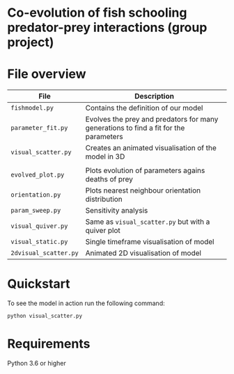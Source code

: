 # Co-evolution of fish schooling predator-prey interactions (group project)


# File overview

| File           | Description   |
|----------------|---------------|
| `fishmodel.py`        | Contains the definition of our model |
| `parameter_fit.py`    | Evolves the prey and predators for many generations to find a fit for the parameters |
| `visual_scatter.py`   | Creates an animated visualisation of the model in 3D |
|||
| `evolved_plot.py`     | Plots evolution of parameters agains deaths of prey |
| `orientation.py`      | Plots nearest neighbour orientation distribution |
| `param_sweep.py`      | Sensitivity analysis |
| `visual_quiver.py`    | Same as `visual_scatter.py` but with a quiver plot |
| `visual_static.py`    | Single timeframe visualisation of model |
| `2dvisual_scatter.py` | Animated 2D visualisation of model |


# Quickstart

To see the model in action run the following command:   

```bash 
python visual_scatter.py 
```

# Requirements
Python 3.6 or higher
